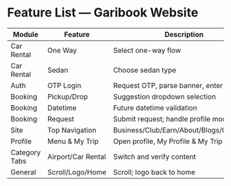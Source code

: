 # Feature List — Garibook Website

| Module | Feature | Description |
|---|---|---|
| Car Rental | One Way | Select one-way flow |
| Car Rental | Sedan | Choose sedan type |
| Auth | OTP Login | Request OTP, parse banner, enter code |
| Booking | Pickup/Drop | Suggestion dropdown selection |
| Booking | Datetime | Future datetime validation |
| Booking | Request | Submit request; handle profile modal |
| Site | Top Navigation | Business/Club/Earn/About/Blogs/Campaign |
| Profile | Menu & My Trip | Open profile, My Profile & My Trip |
| Category Tabs | Airport/Car Rental | Switch and verify content |
| General | Scroll/Logo/Home | Scroll; logo back to home |
